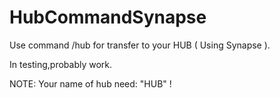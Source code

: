 # HubCommandSynapse
Use command /hub for transfer to your HUB ( Using Synapse ).

In testing,probably work.

NOTE: Your name of hub need: "HUB" !
